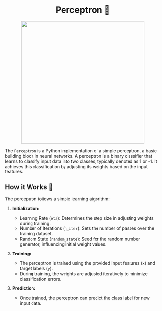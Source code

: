<h1 align="center">Perceptron 🧠</h1>

<p align="center">
   <img width="400px" src="https://github.com/AlejandroDavidArzolaSaavedra/machine_learning/assets/90756437/601d4b2a-757e-47be-ad75-8664cc7fb038">
</p>

The `Perceptron` is a Python implementation of a simple perceptron, a basic building block in neural networks. A perceptron is a binary classifier that learns to classify input data into two classes, typically denoted as 1 or -1. It achieves this classification by adjusting its weights based on the input features.

## How it Works 🤖

The perceptron follows a simple learning algorithm:

1. **Initialization:**
   - Learning Rate (`eta`): Determines the step size in adjusting weights during training.
   - Number of Iterations (`n_iter`): Sets the number of passes over the training dataset.
   - Random State (`random_state`): Seed for the random number generator, influencing initial weight values.

2. **Training:**
   - The perceptron is trained using the provided input features (`x`) and target labels (`y`).
   - During training, the weights are adjusted iteratively to minimize classification errors.

3. **Prediction:**
   - Once trained, the perceptron can predict the class label for new input data.
